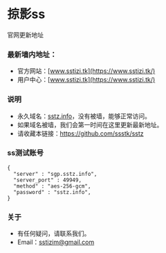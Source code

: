 # 掠影ss
官网更新地址
### 最新墙内地址：
- 官方网站：[www.sstizi.tk](https://www.sstizi.tk/)
- 用户中心：[www.sstizi.tk](https://www.sstizi.tk/)
### 说明
- 永久域名：[sstz.info](https://www.sstz.info/)，没有被墙，能够正常访问。
- 如果域名被墙，我们会第一时间在这里更新最新地址。
- 请收藏本链接：<https://github.com/ssstk/sstz>

### ss测试账号
```
{
  "server" : "sgp.sstz.info",
  "server_port" : 49949,
  "method" : "aes-256-gcm",
  "password" : "sstz.info",
}
```
### 关于
- 有任何疑问，请联系我们。
- Email：sstizim@gmail.com
